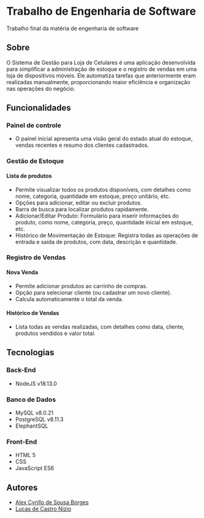 # Trabalho de Engenharia de Software
  Trabalho final da matéria de engenharia de software


## Sobre
  O Sistema de Gestão para Loja de Celulares é uma aplicação desenvolvida para simplificar a administração de estoque e o registro de vendas em uma loja de dispositivos móveis. Ele automatiza tarefas que anteriormente eram realizadas manualmente, proporcionando maior eficiência e organização nas operações do negócio.

## Funcionalidades

### Painel de controle
  - O painel inicial apresenta uma visão geral do estado atual do estoque, vendas recentes e resumo dos clientes cadastrados.

### Gestão de Estoque 
  #### Lista de produtos
  - Permite visualizar todos os produtos disponíveis, com detalhes como nome, categoria, quantidade em estoque, preço unitário, etc.
  - Opções para adicionar, editar ou excluir produtos.
  - Barra de busca para localizar produtos rapidamente.
  - Adicionar/Editar Produto: Formulário para inserir informações do produto, como nome, categoria, preço, quantidade inicial em estoque, etc.
  - Histórico de Movimentação de Estoque: Registra todas as operações de entrada e saída de produtos, com data, descrição e quantidade.
    
### Registro de Vendas 
  #### Nova Venda
  - Permite adicionar produtos ao carrinho de compras.
  - Opção para selecionar cliente (ou cadastrar um novo cliente).
  - Calcula automaticamente o total da venda.

  #### Histórico de Vendas 
  - Lista todas as vendas realizadas, com detalhes como data, cliente, produtos vendidos e valor total.


## Tecnologias
### Back-End
- NodeJS v18.13.0
### Banco de Dados
- MySQL v8.0.21
- PostgreSQL v8.11.3
- ElephantSQL
### Front-End
- HTML 5
- CSS
- JavaScript ES6

## Autores

- [Alex Cyrillo de Sousa Borges](https://github.com/alexcyrillo)<br>
- [Lucas de Castro Nizio](https://github.com/LuckZeera)

